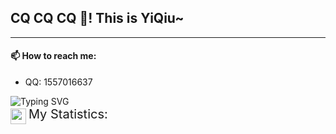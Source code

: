 ## CQ CQ CQ 👋! This is YiQiu~

---

#### 📫 How to reach me:
  - QQ: 1557016637
<div align="left">
<img src="https://readme-typing-svg.demolab.com?font=Fira+Code&weight=300&size=27&duration=5000&pause=1000&center=true&width=500&lines=%F0%9F%8E%B9%F0%9F%8E%B6%F0%96%A7%B7%EF%BD%A1.%E2%81%BA+%F0%9F%8E%B5%F0%96%A7%B7%EF%BD%A1.%E2%81%BA+%F0%9F%8E%B9%F0%9F%8E%B5%F0%96%A7%B7%EF%BD%A1.%E2%81%BA+" alt="Typing SVG" />
</div>

<div align="left">
<img src="https://github.com/user-attachments/assets/d3c39179-201a-4f27-b535-5ee982615a4b" height=25 width=25 style="vertical-align:middle;">
<label style="font-size:20px;">My Statistics:</label>
</div>

<!--
**YiQiuAcc/YiQiuAcc** is a ✨ _special_ ✨ repository because its `README.md` (this file) appears on your GitHub profile.

Here are some ideas to get you started:

- 🔭 I’m currently working on ...
- 🌱 I’m currently learning ...
- 👯 I’m looking to collaborate on ...
- 🤔 I’m looking for help with ...
- 💬 Ask me about ...
- 📫 How to reach me: ...
- 😄 Pronouns: ...
- ⚡ Fun fact: ...
-->
